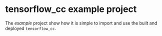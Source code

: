 # tensorflow_cc example project

The *example* project show how it is simple to import and use the built and deployed `tensorflow_cc`.